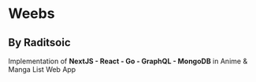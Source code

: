 # Weebs

## By Raditsoic

Implementation of **NextJS - React - Go - GraphQL - MongoDB** in Anime & Manga List Web App
